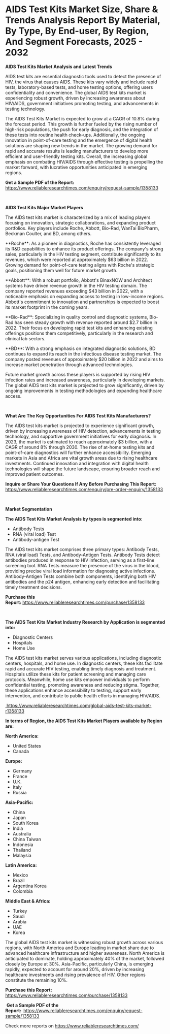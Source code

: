 <p><h1>AIDS Test Kits Market Size, Share & Trends Analysis Report By Material, By Type, By End-user, By Region, And Segment Forecasts, 2025 - 2032</h1></p><p><strong>AIDS Test Kits Market Analysis and Latest Trends</strong></p>
<p><p>AIDS test kits are essential diagnostic tools used to detect the presence of HIV, the virus that causes AIDS. These kits vary widely and include rapid tests, laboratory-based tests, and home testing options, offering users confidentiality and convenience. The global AIDS test kits market is experiencing robust growth, driven by increasing awareness about HIV/AIDS, government initiatives promoting testing, and advancements in testing technology.</p><p>The AIDS Test Kits Market is expected to grow at a CAGR of 10.8% during the forecast period. This growth is further fueled by the rising number of high-risk populations, the push for early diagnosis, and the integration of these tests into routine health check-ups. Additionally, the ongoing innovation in point-of-care testing and the emergence of digital health solutions are shaping new trends in the market. The growing demand for rapid and accurate results is leading manufacturers to develop more efficient and user-friendly testing kits. Overall, the increasing global emphasis on combating HIV/AIDS through effective testing is propelling the market forward, with lucrative opportunities anticipated in emerging regions.</p></p>
<p><strong>Get a Sample PDF of the Report:&nbsp;</strong> <a href="https://www.reliableresearchtimes.com/enquiry/request-sample/1358133?utm_campaign=2723&utm_medium=2&utm_source=Github&utm_content=ia&utm_term=03032025&utm_id=aids-test-kits">https://www.reliableresearchtimes.com/enquiry/request-sample/1358133</a></p>
<p>&nbsp;</p>
<p><strong>AIDS Test Kits Major Market Players</strong></p>
<p><p>The AIDS test kits market is characterized by a mix of leading players focusing on innovation, strategic collaborations, and expanding product portfolios. Key players include Roche, Abbott, Bio-Rad, WanTai BioPharm, Beckman Coulter, and BD, among others. </p><p>**Roche**: As a pioneer in diagnostics, Roche has consistently leveraged its R&D capabilities to enhance its product offerings. The company's strong sales, particularly in the HIV testing segment, contribute significantly to its revenues, which were reported at approximately $63 billion in 2022. Growing demand for point-of-care testing aligns with Roche's strategic goals, positioning them well for future market growth.</p><p>**Abbott**: With a robust portfolio, Abbott's BinaxNOW and Architect systems have driven revenue growth in the HIV testing domain. The company reported revenues exceeding $43 billion in 2022, with a noticeable emphasis on expanding access to testing in low-income regions. Abbott's commitment to innovation and partnerships is expected to boost its market footprint in the coming years.</p><p>**Bio-Rad**: Specializing in quality control and diagnostic systems, Bio-Rad has seen steady growth with revenue reported around $2.7 billion in 2022. Their focus on developing rapid test kits and enhancing existing offerings positions them competitively, particularly in the research and clinical lab sectors.</p><p>**BD**: With a strong emphasis on integrated diagnostic solutions, BD continues to expand its reach in the infectious disease testing market. The company posted revenues of approximately $20 billion in 2022 and aims to increase market penetration through advanced technologies.</p><p>Future market growth across these players is supported by rising HIV infection rates and increased awareness, particularly in developing markets. The global AIDS test kits market is projected to grow significantly, driven by ongoing improvements in testing methodologies and expanding healthcare access.</p></p>
<p>&nbsp;</p>
<p><strong>What Are The Key Opportunities For AIDS Test Kits Manufacturers?</strong></p>
<p><p>The AIDS test kits market is projected to experience significant growth, driven by increasing awareness of HIV detection, advancements in testing technology, and supportive government initiatives for early diagnosis. In 2023, the market is estimated to reach approximately $3 billion, with a CAGR of around 8% through 2030. The rise of at-home testing kits and point-of-care diagnostics will further enhance accessibility. Emerging markets in Asia and Africa are vital growth areas due to rising healthcare investments. Continued innovation and integration with digital health technologies will shape the future landscape, ensuring broader reach and improved patient outcomes.</p></p>
<p><strong>Inquire or Share Your Questions If Any Before Purchasing This Report:</strong> <a href="https://www.reliableresearchtimes.com/enquiry/pre-order-enquiry/1358133?utm_campaign=2723&utm_medium=2&utm_source=Github&utm_content=ia&utm_term=03032025&utm_id=aids-test-kits">https://www.reliableresearchtimes.com/enquiry/pre-order-enquiry/1358133</a></p>
<p>&nbsp;</p>
<p><strong>Market Segmentation</strong></p>
<p><strong>The AIDS Test Kits Market Analysis by types is segmented into:</strong></p>
<p><ul><li>Antibody Tests</li><li>RNA (viral load) Test</li><li>Antibody-antigen Test</li></ul></p>
<p><p>The AIDS test kits market comprises three primary types: Antibody Tests, RNA (viral load) Tests, and Antibody-Antigen Tests. Antibody Tests detect antibodies produced in response to HIV infection, serving as a first-line screening tool. RNA Tests measure the presence of the virus in the blood, providing precise viral load information for diagnosing active infections. Antibody-Antigen Tests combine both components, identifying both HIV antibodies and the p24 antigen, enhancing early detection and facilitating timely treatment decisions.</p></p>
<p><strong>Purchase this Report:&nbsp;</strong><a href="https://www.reliableresearchtimes.com/purchase/1358133?utm_campaign=2723&utm_medium=2&utm_source=Github&utm_content=ia&utm_term=03032025&utm_id=aids-test-kits">https://www.reliableresearchtimes.com/purchase/1358133</a></p>
<p>&nbsp;</p>
<p><strong>The AIDS Test Kits Market Industry Research by Application is segmented into:</strong></p>
<p><ul><li>Diagnostic Centers</li><li>Hospitals</li><li>Home Use</li></ul></p>
<p><p>The AIDS test kits market serves various applications, including diagnostic centers, hospitals, and home use. In diagnostic centers, these kits facilitate rapid and accurate HIV testing, enabling timely diagnosis and treatment. Hospitals utilize these kits for patient screening and managing care protocols. Meanwhile, home use kits empower individuals to perform confidential testing, promoting awareness and reducing stigma. Together, these applications enhance accessibility to testing, support early intervention, and contribute to public health efforts in managing HIV/AIDS.</p></p>
<p><a href="https://www.reliableresearchtimes.com/global-aids-test-kits-market-r1358133?utm_campaign=2723&utm_medium=2&utm_source=Github&utm_content=ia&utm_term=03032025&utm_id=aids-test-kits">&nbsp;https://www.reliableresearchtimes.com/global-aids-test-kits-market-r1358133</a></p>
<p><strong>In terms of Region, the AIDS Test Kits Market Players available by Region are:</strong></p>
<p>
    <p> <strong> North America: </strong>
        <ul>
            <li>United States</li>
            <li>Canada</li>
        </ul>
        </p> 
    <p> <strong> Europe: </strong>
        <ul>
            <li>Germany</li>
            <li>France</li>
            <li>U.K.</li>
            <li>Italy</li>
            <li>Russia</li>
        </ul>
        </p> 
    <p> <strong> Asia-Pacific: </strong>
        <ul>
            <li>China</li>
            <li>Japan</li>
            <li>South Korea</li>
            <li>India</li>
            <li>Australia</li>
            <li>China Taiwan</li>
            <li>Indonesia</li>
            <li>Thailand</li>
            <li>Malaysia</li>
        </ul>
        </p> 
    <p> <strong> Latin America: </strong>
        <ul>
            <li>Mexico</li>
            <li>Brazil</li>
            <li>Argentina Korea</li>
            <li>Colombia</li>
        </ul>
        </p> 
    <p> <strong> Middle East & Africa: </strong>
        <ul>
            <li>Turkey</li>
            <li>Saudi</li>
            <li>Arabia</li>
            <li>UAE</li>
            <li>Korea</li>
        </ul>
    </p>
    </p>
<p><p>The global AIDS test kits market is witnessing robust growth across various regions, with North America and Europe leading in market share due to advanced healthcare infrastructure and higher awareness. North America is anticipated to dominate, holding approximately 40% of the market, followed closely by Europe at 30%. Asia-Pacific, particularly China, is emerging rapidly, expected to account for around 20%, driven by increasing healthcare investments and rising prevalence of HIV. Other regions constitute the remaining 10%.</p></p>
<p><strong>Purchase this Report: </strong><a href="https://www.reliableresearchtimes.com/purchase/1358133?utm_campaign=2723&utm_medium=2&utm_source=Github&utm_content=ia&utm_term=03032025&utm_id=aids-test-kits">https://www.reliableresearchtimes.com/purchase/1358133</a></p>
<p>&nbsp;<strong>Get a Sample PDF of the Report:&nbsp;&nbsp;</strong><a href="https://www.reliableresearchtimes.com/enquiry/request-sample/1358133?utm_campaign=2723&utm_medium=2&utm_source=Github&utm_content=ia&utm_term=03032025&utm_id=aids-test-kits">https://www.reliableresearchtimes.com/enquiry/request-sample/1358133</a></p>
<p><strong></strong></p>
<p>Check more reports on <a href="https://www.reliableresearchtimes.com/?utm_campaign=2723&utm_medium=2&utm_source=Github&utm_content=ia&utm_term=03032025&utm_id=aids-test-kits">https://www.reliableresearchtimes.com/</a></p>
